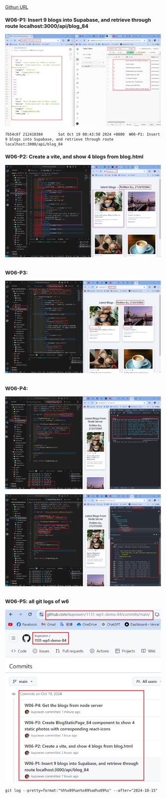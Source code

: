 [Githun URL](https://github.com/kupowen/1131-wp1-demo-84)

### W06-P1: Insert 9 blogs into Supabase, and retrieve through route localhost:3000/api/blog_84

![](w06-p1.png)

```
7b54c6f 212410384       Sat Oct 19 08:43:50 2024 +0800  W06-P1: Insert 9 blogs into Supabase, and retrieve through route localhost:3000/api/blog_84
```

### W06-P2: Create a vite, and show 4 blogs from blog.html

![](w06-p2.png)


```

```

### W06-P3: 

![](w06-p3.png)

```

```

### W06-P4: 

![](w06-p4-1.png)

![](w06-p4-2.png)

```

```

### W06-P5: all git logs of w6

![](w06-p5.png)

```
git log --pretty=format:"%h%x09%an%x09%ad%x09%s" --after="2024-10-15"


```